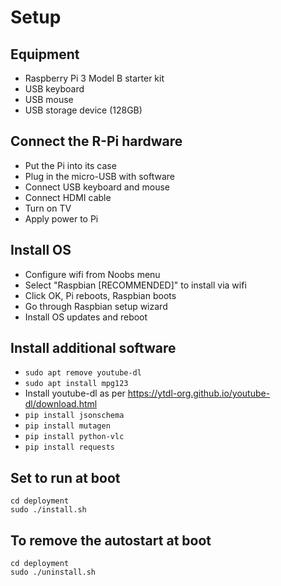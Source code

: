 # Setup

## Equipment

* Raspberry Pi 3 Model B starter kit
* USB keyboard
* USB mouse
* USB storage device (128GB)

## Connect the R-Pi hardware

* Put the Pi into its case
* Plug in the micro-USB with software
* Connect USB keyboard and mouse
* Connect HDMI cable
* Turn on TV
* Apply power to Pi

## Install OS

* Configure wifi from Noobs menu
* Select "Raspbian [RECOMMENDED]" to install via wifi
* Click OK, Pi reboots, Raspbian boots
* Go through Raspbian setup wizard
* Install OS updates and reboot

## Install additional software

* `sudo apt remove youtube-dl`
* `sudo apt install mpg123`
* Install youtube-dl as per <https://ytdl-org.github.io/youtube-dl/download.html>
* `pip install jsonschema`
* `pip install mutagen`
* `pip install python-vlc`
* `pip install requests`

## Set to run at boot

```
cd deployment
sudo ./install.sh
```

## To remove the autostart at boot

```
cd deployment
sudo ./uninstall.sh
```
